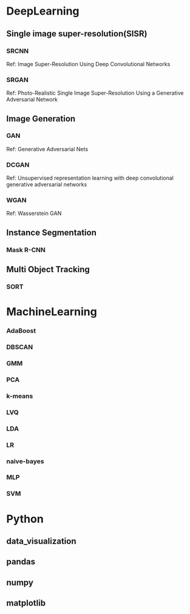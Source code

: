 # DeepLearning
## Single image super-resolution(SISR)
### SRCNN
Ref: Image Super-Resolution Using Deep Convolutional Networks
### SRGAN
Ref: Photo-Realistic Single Image Super-Resolution Using a Generative Adversarial Network
## Image Generation
### GAN
Ref: Generative Adversarial Nets
### DCGAN
Ref: Unsupervised representation learning with deep convolutional generative adversarial networks
### WGAN
Ref: Wasserstein GAN
## Instance Segmentation
### Mask R-CNN
## Multi Object Tracking
### SORT
# MachineLearning
### AdaBoost
### DBSCAN
### GMM
### PCA
### k-means
### LVQ
### LDA
### LR
### naive-bayes
### MLP
### SVM
# Python
## data_visualization
## pandas
## numpy
## matplotlib

